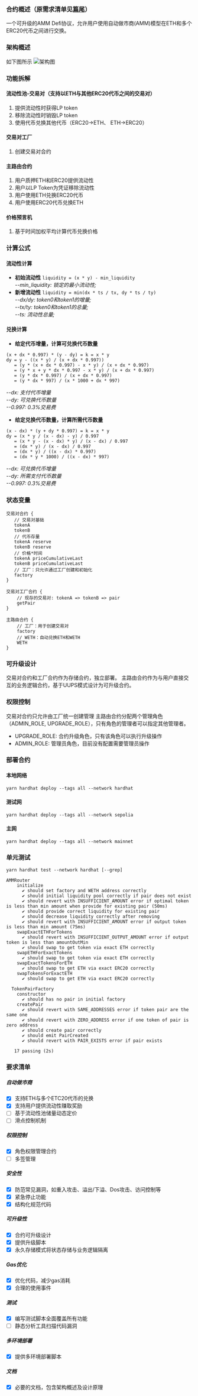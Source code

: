 ### 合约概述（原需求清单见[篇尾](https://github.com/phimine/orderly-amm/blob/main/README.md#%E8%A6%81%E6%B1%82%E6%B8%85%E5%8D%95)）

一个可升级的AMM Defi协议，允许用户使用自动做市商(AMM)模型在ETH和多个ERC20代币之间进行交换。

### 架构概述

如下图所示
![架构图](/static/img/arch.png "架构图")

### 功能拆解

#### 流动性池-交易对（支持以ETH与其他ERC20代币之间的交易对）

1. 提供流动性时获得LP token
2. 移除流动性时销毁LP token
3. 使用代币兑换其他代币（ERC20->ETH、 ETH->ERC20）

#### 交易对工厂

1. 创建交易对合约

#### 主路由合约

1. 用户质押ETH和ERC20提供流动性
2. 用户以LP Token为凭证移除流动性
3. 用户使用ETH兑换ERC20代币
4. 用户使用ERC20代币兑换ETH

#### 价格预言机

1. 基于时间加权平均计算代币兑换价格

### 计算公式

#### 流动性计算

-   **初始流动性** `liquidity = (x * y) - min_liquidity`<br>
    *--min_liquidity: 锁定的最小流动性;*
-   **新增流动性** `liquidity = min(dx * ts / tx, dy * ts / ty)`<br>
    *--dx/dy: token0和token1的增量;<br>*
    *--tx/ty: token0和token1的总量;<br>*
    *--ts: 流动性总量;<br>*

#### 兑换计算

-   **给定代币增量，计算可兑换代币数量**

```
(x + dx * 0.997) * (y - dy) = k = x * y
dy = y - ((x * y) / (x + dx * 0.997))
   = (y * (x + dx * 0.997) - x * y) / (x + dx * 0.997)
   = (y * x + y * dx * 0.997 - x * y) / (x + dx * 0.997)
   = (y * dx * 0.997) / (x + dx * 0.997)
   = (y * dx * 997) / (x * 1000 + dx * 997)
```

*--dx: 支付代币增量<br>*
*--dy: 可兑换代币数量<br>*
*--0.997: 0.3%交易费<br>*

-   **给定兑换代币数量，计算所需代币数量**

```
(x - dx) * (y + dy * 0.997) = k = x * y
dy = (x * y / (x - dx) - y) / 0.997
   = (x * y - (x - dx) * y) / (x - dx) / 0.997
   = (dx * y) / (x - dx) / 0.997
   = (dx * y) / ((x - dx) * 0.997)
   = (dx * y * 1000) / ((x - dx) * 997)
```

*--dx: 可兑换代币增量<br>*
*--dy: 所需支付代币数量<br>*
*--0.997: 0.3%交易费<br>*

### 状态变量

```
交易对合约 {
   // 交易对基础
   tokenA
   tokenB
   // 代币存量
   tokenA reserve
   tokenB reserve
   // 价格*时间
   tokenA priceCumulativeLast
   tokenB priceCumulativeLast
   // 工厂：只允许通过工厂创建和初始化
   factory
}
```

```
交易对工厂合约 {
    // 现存的交易对: tokenA => tokenB => pair
    getPair
}
```

```
主路由合约 {
    // 工厂：用于创建交易对
    factory
    // WETH：自动兑换ETH和WETH
    WETH
}
```

### 可升级设计

交易对合约和工厂合约作为存储合约，独立部署。
主路由合约作为与用户直接交互的业务逻辑合约，基于UUPS模式设计为可升级合约。

### 权限控制

交易对合约只允许由工厂统一创建管理
主路由合约分配两个管理角色（ADMIN_ROLE, UPGRADE_ROLE），只有角色的管理者可以指定其他管理者。

-   UPGRADE_ROLE: 合约升级角色，只有该角色可以执行升级操作
-   ADMIN_ROLE: 管理员角色，目前没有配置需要管理员操作

### 部署合约

#### 本地网络

```shell
yarn hardhat deploy --tags all --network hardhat
```

#### 测试网

```shell
yarn hardhat deploy --tags all --network sepolia
```

#### 主网

```shell
yarn hardhat deploy --tags all --network mainnet
```

### 单元测试

```shell
yarn hardhat test --network hardhat [--grep]
```

```
AMMRouter
    initialize
      ✔ should set factory and WETH address correctly
      ✔ should initial liquidity pool correctly if pair does not exist
      ✔ should revert with INSUFFICIENT_AMOUNT error if optimal token is less than min amount when provide for existing pair (50ms)
      ✔ should provide correct liquidity for existing pair
      ✔ should decrease liquidity correctly after removing
      ✔ should revert with INSUFFICIENT_AMOUNT error if output token is less than min amount (75ms)
    swapExactETHForTokens
      ✔ should revert with INSUFFICIENT_OUTPUT_AMOUNT error if output token is less than amountOutMin
      ✔ should swap to get token via exact ETH correctly
    swapETHForExactTokens
      ✔ should swap to get token via exact ETH correctly
    swapExactTokensForETH
      ✔ should swap to get ETH via exact ERC20 correctly
    swapTokensForExactETH
      ✔ should swap to get ETH via exact ERC20 correctly

  TokenPairFactory
    constructor
      ✔ should has no pair in initial factory
    createPair
      ✔ should revert with SAME_ADDRESSES error if token pair are the same one
      ✔ should revert with ZERO_ADDRESS error if one token of pair is zero address
      ✔ should create pair correctly
      ✔ should emit PairCreated
      ✔ should revert with PAIR_EXISTS error if pair exists

   17 passing (2s)
```

### 要求清单

##### 自动做市商

-   [x] 支持ETH与多个ETC20代币的兑换
-   [x] 支持用户提供流动性赚取奖励
-   [ ] 基于流动性池储量动态定价
-   [ ] 滑点控制机制

##### 权限控制

-   [x] 角色权限管理合约
-   [ ] 多签管理

##### 安全性

-   [x] 防范常见漏洞，如重入攻击、溢出/下溢、Dos攻击、访问控制等
-   [x] 紧急停止功能
-   [x] 结构化规范代码

##### 可升级性

-   [x] 合约可升级设计
-   [x] 提供升级脚本
-   [x] 永久存储模式将状态存储与业务逻辑隔离

##### Gas优化

-   [x] 优化代码，减少gas消耗
-   [x] 合理的使用事件

##### 测试

-   [x] 编写测试脚本全面覆盖所有功能
-   [ ] 静态分析工具扫描代码漏洞

##### 多环境部署

-   [x] 提供多环境部署脚本

##### 文档

-   [x] 必要的文档，包含架构概述及设计原理
